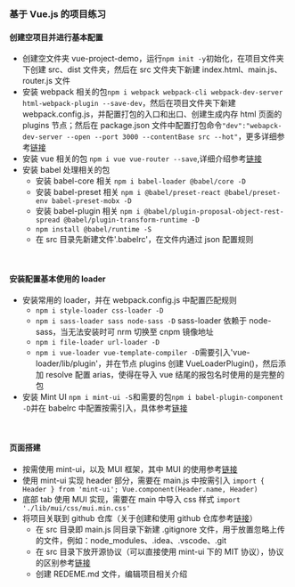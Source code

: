 ### 基于 Vue.js 的项目练习

#### 创建空项目并进行基本配置

- 创建空文件夹 vue-project-demo，运行`npm init -y`初始化，在项目文件夹下创建 src、dist 文件夹，然后在 src 文件夹下新建 index.html、main.js、router.js 文件
- 安装 webpack 相关的包`npm i webpack webpack-cli webpack-dev-server html-webpack-plugin --save-dev`，然后在项目文件夹下新建 webpack.config.js，并配置打包的入口和出口、创建生成内存 html 页面的 plugins 节点；然后在 package.json 文件中配置打包命令`"dev":"webapck-dev-server --open --port 3000 --contentBase src --hot"`，更多详细参考[链接]("https://github.com/YomiHub/learning-notes/blob/master/webpack/webpack%E4%BB%8B%E7%BB%8D%E4%B8%8E%E5%9F%BA%E7%A1%80%E9%85%8D%E7%BD%AE.md")
- 安装 vue 相关的包 `npm i vue vue-router --save`,详细介绍参考[链接]("https://github.com/YomiHub/learning-notes/blob/master/webpack/webpack%E4%B8%8EVue%E7%9A%84%E7%BB%93%E5%90%88%E4%BD%BF%E7%94%A8.md")
- 安装 babel 处理相关的包
  - 安装 babel-core 相关 `npm i babel-loader @babel/core -D`
  - 安装 babel-preset 相关 `npm i @babel/preset-react @babel/preset-env babel-preset-mobx -D`
  - 安装 babel-plugin 相关 `npm i @babel/plugin-proposal-object-rest-spread @babel/plugin-transform-runtime -D`
  - `npm install @babel/runtime -S`
  - 在 src 目录先新建文件'.babelrc'，在文件内通过 json 配置规则

</br>

#### 安装配置基本使用的 loader

- 安装常用的 loader，并在 webpack.config.js 中配置匹配规则
  - `npm i style-loader css-loader -D`
  - `npm i sass-loader sass node-sass -D` sass-loader 依赖于 node-sass，当无法安装时可 nrm 切换至 cnpm 镜像地址
  - `npm i file-loader url-loader -D`
  - `npm i vue-loader vue-template-compiler -D`需要引入'vue-loader/lib/plugin'，并在节点 plugins 创建 VueLoaderPlugin()，然后添加 resolve 配置 arias，使得在导入 vue 结尾的报包名时使用的是完整的包
- 安装 Mint UI `npm i mint-ui -S`和需要的包`npm i babel-plugin-component -D`并在 babelrc 中配置按需引入，具体参考[链接]("https://github.com/YomiHub/learning-notes/blob/master/Vue/%E5%9F%BA%E4%BA%8EVue.js%E7%9A%84Mint%20UI%E7%BB%84%E4%BB%B6%E5%BA%93.md")

</br>

#### 页面搭建

- 按需使用 mint-ui，以及 MUI 框架，其中 MUI 的使用参考[链接]("https://github.com/YomiHub/learning-notes/blob/master/Vue/MUI%E5%89%8D%E7%AB%AF%E6%A1%86%E6%9E%B6.md")
- 使用 mint-ui 实现 header 部分，需要在 main.js 中按需引入 `import { Header } from 'mint-ui'; Vue.component(Header.name, Header)`
- 底部 tab 使用 MUI 实现，需要在 main 中导入 css 样式 `import './lib/mui/css/mui.min.css'`
- 将项目关联到 github 仓库（关于创建和使用 github 仓库参考[链接](https://github.com/YomiHub/learning-notes/tree/master/Git)）
  - 在 src 目录即 main.js 同目录下新建 .gitignore 文件，用于放置忽略上传的文件，例如：node_modules、.idea、.vscode、.git
  - 在 src 目录下放开源协议（可以直接使用 mint-ui 下的 MIT 协议），协议的区别参考[链接](https://www.zhihu.com/question/19568896/answer/507675584)
  - 创建 REDEME.md 文件，编辑项目相关介绍
